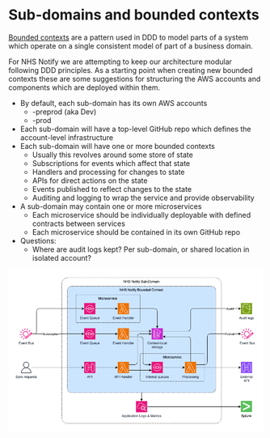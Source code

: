 # Sub-domains and bounded contexts

[Bounded contexts][1] are a pattern used in DDD to model parts of a
system which operate on a single consistent model of part of a
business domain.

[1]: https://martinfowler.com/bliki/BoundedContext.html

For NHS Notify we are attempting to keep our architecture modular
following DDD principles. As a starting point when creating new
bounded contexts these are some suggestions for structuring the AWS
accounts and components which are deployed within them.

* By default, each sub-domain has its own AWS accounts
  * <sub-domain>-preprod (aka Dev)
  * <sub-domain>-prod
* Each sub-domain will have a top-level GitHub repo which defines the
  account-level infrastructure
* Each sub-domain will have one or more bounded contexts
  * Usually this revolves around some store of state
  * Subscriptions for events which affect that state
  * Handlers and processing for changes to state
  * APIs for direct actions on the state
  * Events published to reflect changes to the state
  * Auditing and logging to wrap the service and provide observability
* A sub-domain may contain one or more microservices
  * Each microservice should be individually deployable with defined
    contracts between services
  * Each microservice should be contained in its own GitHub repo
* Questions:
  * Where are audit logs kept? Per sub-domain, or shared location in
    isolated account?

![Bounded Context Diagram](assets/Bounded_Context.drawio.png)

